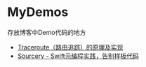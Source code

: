 # MyDemos
存放博客中Demo代码的地方

- [Traceroute（路由追踪）的原理及实现](https://juejin.im/post/5a9c007a518825558001b05d)
- [Sourcery - Swift元编程实践，告别样板代码](https://juejin.im/post/5addec4df265da0b7025860e)

